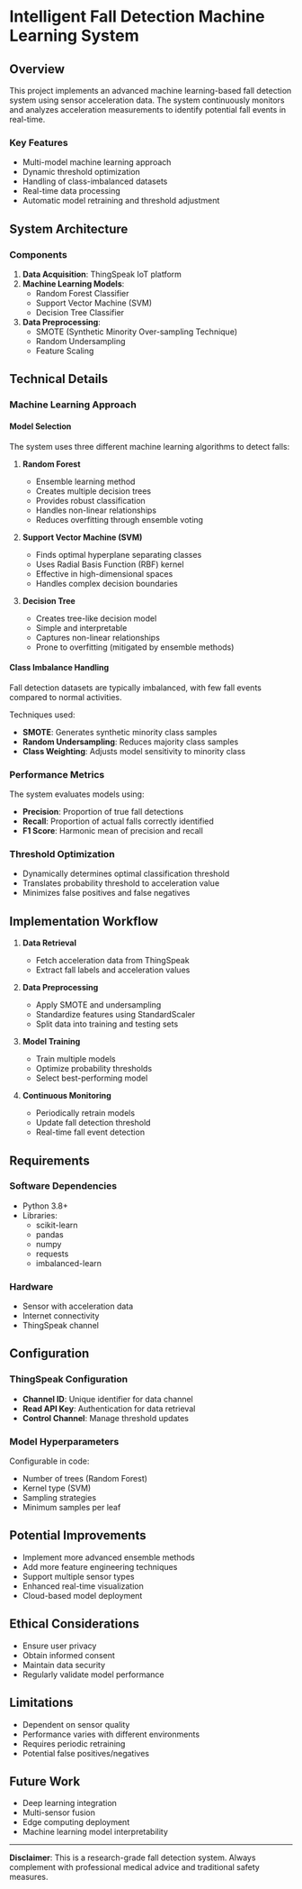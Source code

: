 # Intelligent Fall Detection Machine Learning System

## Overview

This project implements an advanced machine learning-based fall detection system using sensor acceleration data. The system continuously monitors and analyzes acceleration measurements to identify potential fall events in real-time.

### Key Features
- Multi-model machine learning approach
- Dynamic threshold optimization
- Handling of class-imbalanced datasets
- Real-time data processing
- Automatic model retraining and threshold adjustment

## System Architecture

### Components
1. **Data Acquisition**: ThingSpeak IoT platform
2. **Machine Learning Models**:
   - Random Forest Classifier
   - Support Vector Machine (SVM)
   - Decision Tree Classifier
3. **Data Preprocessing**:
   - SMOTE (Synthetic Minority Over-sampling Technique)
   - Random Undersampling
   - Feature Scaling

## Technical Details

### Machine Learning Approach

#### Model Selection
The system uses three different machine learning algorithms to detect falls:

1. **Random Forest**
   - Ensemble learning method
   - Creates multiple decision trees
   - Provides robust classification
   - Handles non-linear relationships
   - Reduces overfitting through ensemble voting

2. **Support Vector Machine (SVM)**
   - Finds optimal hyperplane separating classes
   - Uses Radial Basis Function (RBF) kernel
   - Effective in high-dimensional spaces
   - Handles complex decision boundaries

3. **Decision Tree**
   - Creates tree-like decision model
   - Simple and interpretable
   - Captures non-linear relationships
   - Prone to overfitting (mitigated by ensemble methods)

#### Class Imbalance Handling
Fall detection datasets are typically imbalanced, with few fall events compared to normal activities.

Techniques used:
- **SMOTE**: Generates synthetic minority class samples
- **Random Undersampling**: Reduces majority class samples
- **Class Weighting**: Adjusts model sensitivity to minority class

### Performance Metrics

The system evaluates models using:
- **Precision**: Proportion of true fall detections
- **Recall**: Proportion of actual falls correctly identified
- **F1 Score**: Harmonic mean of precision and recall

### Threshold Optimization
- Dynamically determines optimal classification threshold
- Translates probability threshold to acceleration value
- Minimizes false positives and false negatives

## Implementation Workflow

1. **Data Retrieval**
   - Fetch acceleration data from ThingSpeak
   - Extract fall labels and acceleration values

2. **Data Preprocessing**
   - Apply SMOTE and undersampling
   - Standardize features using StandardScaler
   - Split data into training and testing sets

3. **Model Training**
   - Train multiple models
   - Optimize probability thresholds
   - Select best-performing model

4. **Continuous Monitoring**
   - Periodically retrain models
   - Update fall detection threshold
   - Real-time fall event detection

## Requirements

### Software Dependencies
- Python 3.8+
- Libraries:
  - scikit-learn
  - pandas
  - numpy
  - requests
  - imbalanced-learn

### Hardware
- Sensor with acceleration data
- Internet connectivity
- ThingSpeak channel

## Configuration

### ThingSpeak Configuration
- **Channel ID**: Unique identifier for data channel
- **Read API Key**: Authentication for data retrieval
- **Control Channel**: Manage threshold updates

### Model Hyperparameters
Configurable in code:
- Number of trees (Random Forest)
- Kernel type (SVM)
- Sampling strategies
- Minimum samples per leaf

## Potential Improvements
- Implement more advanced ensemble methods
- Add more feature engineering techniques
- Support multiple sensor types
- Enhanced real-time visualization
- Cloud-based model deployment

## Ethical Considerations
- Ensure user privacy
- Obtain informed consent
- Maintain data security
- Regularly validate model performance

## Limitations
- Dependent on sensor quality
- Performance varies with different environments
- Requires periodic retraining
- Potential false positives/negatives

## Future Work
- Deep learning integration
- Multi-sensor fusion
- Edge computing deployment
- Machine learning model interpretability

---

**Disclaimer**: This is a research-grade fall detection system. Always complement with professional medical advice and traditional safety measures.